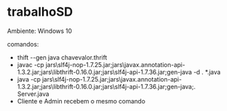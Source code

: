# trabalhoSD

Ambiente: Windows 10

comandos: 
- thift --gen java chavevalor.thrift
- javac -cp jars\slf4j-nop-1.7.25.jar;jars\javax.annotation-api-1.3.2.jar;jars\libthrift-0.16.0.jar;jars\slf4j-api-1.7.36.jar;gen-java -d . *.java
- java -cp jars\slf4j-nop-1.7.25.jar;jars\javax.annotation-api-1.3.2.jar;jars\libthrift-0.16.0.jar;jars\slf4j-api-1.7.36.jar;gen-java;. Server.java
- Cliente e Admin recebem o mesmo comando

